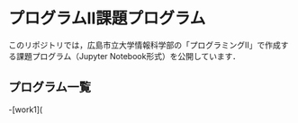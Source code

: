 # プログラムⅡ課題プログラム

このリポジトリでは，広島市立大学情報科学部の「プログラミングⅡ」で作成する課題プログラム（Jupyter Notebook形式）を公開しています．

## プログラム一覧
-[work1](

